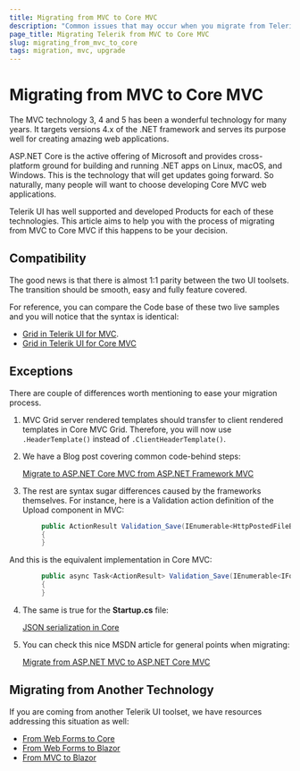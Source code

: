 ```yaml
---
title: Migrating from MVC to Core MVC
description: "Common issues that may occur when you migrate from Telerik UI for MVC  to Telerik UI for Core MVC"
page_title: Migrating Telerik from MVC to Core MVC
slug: migrating_from_mvc_to_core
tags: migration, mvc, upgrade
---
```



# Migrating from MVC to Core MVC

The MVC technology 3, 4 and 5 has been a wonderful technology for many years. It targets versions 4.x of the .NET framework and serves its purpose well for creating amazing web applications.

ASP.NET Core is the active offering of Microsoft and provides cross-platform ground for building and running .NET apps on Linux, macOS, and Windows. This is the technology that will get updates going forward. So naturally, many people will want to choose developing Core MVC web applications.

Telerik UI has well supported and developed Products for each of these technologies. This article aims to help you with the process of migrating from MVC to Core MVC if this happens to be your decision.

## Compatibility

The good news is that there is almost 1:1 parity between the two UI toolsets. The transition should be smooth, easy and fully feature covered.

For reference, you can compare the Code base of these two live samples and you will notice that the syntax is identical:

- [Grid in Telerik UI for MVC](https://demos.telerik.com/aspnet-mvc/grid/local-data-binding).
- [Grid in Telerik UI for Core MVC](https://demos.telerik.com/aspnet-core/grid/local-data-binding)

## Exceptions

There are couple of differences worth mentioning to ease your migration process.

1. MVC Grid server rendered templates should transfer to client rendered templates in Core MVC Grid. Therefore, you will now use `.HeaderTemplate()` instead of `.ClientHeaderTemplate()`.

2. We have a Blog post covering common code-behind steps:

    [Migrate to ASP.NET Core MVC from ASP.NET Framework MVC](https://www.telerik.com/blogs/migrate-aspnet-core-mvc-aspnet-framework-mvc)

3. The rest are syntax sugar differences caused by the frameworks themselves. For instance, here is a Validation action definition of the Upload component in MVC:
```C#
        public ActionResult Validation_Save(IEnumerable<HttpPostedFileBase> files)
        {
        }
```
And this is the equivalent implementation in Core MVC:
```C#
        public async Task<ActionResult> Validation_Save(IEnumerable<IFormFile> files)
        {
        }
```

4. The same is true for the **Startup.cs** file:

    [JSON serialization in Core](https://docs.telerik.com/aspnet-core/installation/json-serialization)

5. You can check this nice MSDN article for general points when migrating:

    [Migrate from ASP.NET MVC to ASP.NET Core MVC](https://learn.microsoft.com/en-us/aspnet/core/migration/mvc?view=aspnetcore-7.0)


## Migrating from Another Technology

If you are coming from another Telerik UI toolset, we have resources addressing this  situation as well:
 - [From Web Forms to Core](https://www.telerik.com/blogs/review-of-telerik-toolsets-for-aspnet-web-forms-core)
 - [From Web Forms to Blazor](https://www.telerik.com/blogs/review-of-telerik-toolsets-for-asp.net-web-forms-and-blazor-part-1)
 - [From MVC to Blazor](https://www.telerik.com/blogs/migrating-mvc-to-blazor)
